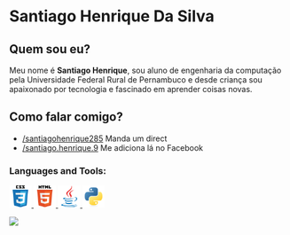   <h1>Santiago Henrique Da Silva</h1>
  <h2>Quem sou eu?</h2>
  <p>Meu nome é <strong>Santiago Henrique</strong>, sou aluno de engenharia da computação pela Universidade Federal Rural de Pernambuco e desde criança sou apaixonado  por tecnologia e fascinado em aprender coisas novas.</p>
  <h2>Como falar comigo?</h2>
  <ul>
    <li><a href="https://www.instagram.com/santiagohenrique285/" target="_blank">/santiagohenrique285</a> Manda um direct</li>
    <li><a href="https://www.facebook.com/santiago.henrique.9/"  target="_blank">/santiago.henrique.9</a> Me adiciona lá no Facebook</li>
  </ul>
  <h3 align="left">Languages and Tools:</h3>
<p align="left"> <a href="https://www.w3schools.com/css/" target="_blank" rel="noreferrer"> <img src="https://raw.githubusercontent.com/devicons/devicon/master/icons/css3/css3-original-wordmark.svg" alt="css3" width="40" height="40"/> </a> <a href="https://www.w3.org/html/" target="_blank" rel="noreferrer"> <img src="https://raw.githubusercontent.com/devicons/devicon/master/icons/html5/html5-original-wordmark.svg" alt="html5" width="40" height="40"/> </a> <a href="https://www.java.com" target="_blank" rel="noreferrer"> <img src="https://raw.githubusercontent.com/devicons/devicon/master/icons/java/java-original.svg" alt="java" width="40" height="40"/> </a> <a href="https://www.python.org" target="_blank" rel="noreferrer"> <img src="https://raw.githubusercontent.com/devicons/devicon/master/icons/python/python-original.svg" alt="python" width="40" height="40"/> </a> </p>
<picture>
<source 
  srcset="https://github-readme-stats.vercel.app/api?username=San2855&show_icons=true&theme=dark"
  media="(prefers-color-scheme: dark)"
/>
<source
  srcset="https://github-readme-stats.vercel.app/api?username=San2855&show_icons=true"
  media="(prefers-color-scheme: light), (prefers-color-scheme: no-preference)"
/>
<img src="https://github-readme-stats.vercel.app/api?username=San2855&show_icons=true" />
</picture>
</body>
</html>
